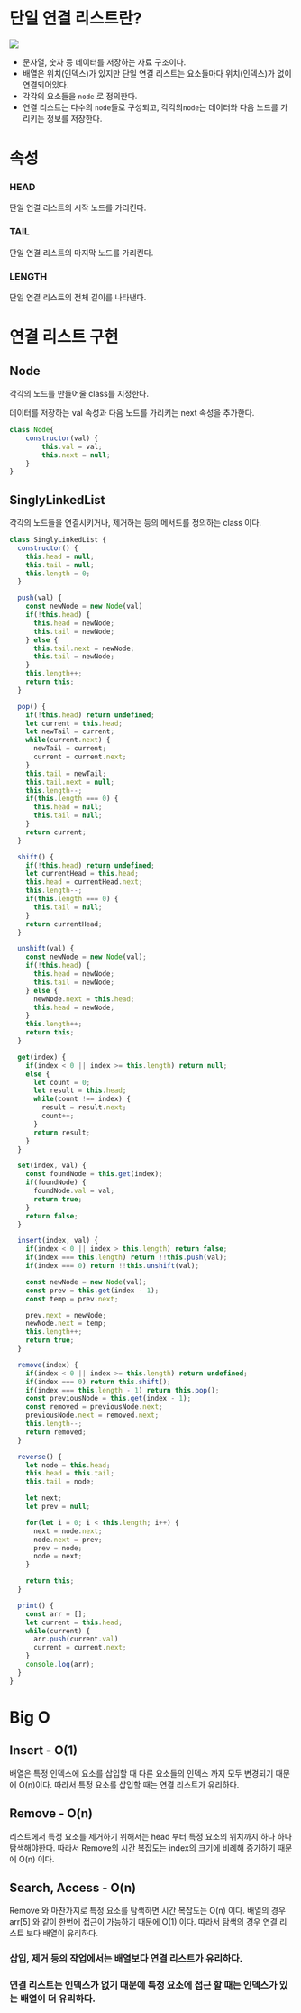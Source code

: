 # 단일 연결 리스트란?
![](https://velog.velcdn.com/images/sangbin2/post/02400a6b-f5c0-4fa2-8718-512e3cf3da36/image.png)

- 문자열, 숫자 등 데이터를 저장하는 자료 구조이다.
- 배열은 위치(인덱스)가 있지만 단일 연결 리스트는 요소들마다 위치(인덱스)가 없이 연결되어있다.
- 각각의 요소들을 `node` 로 정의한다.
- 연결 리스트는 다수의 `node`들로 구성되고, 각각의`node`는 데이터와 다음 노드를 가리키는 정보를 저장한다.

# 속성
### HEAD
단일 연결 리스트의 시작 노드를 가리킨다.

### TAIL
단일 연결 리스트의 마지막 노드를 가리킨다.

### LENGTH
단일 연결 리스트의 전체 길이를 나타낸다.


# 연결 리스트 구현 

## Node
각각의 노드를 만들어줄 class를 지정한다.

데이터를 저장하는 val 속성과 다음 노드를 가리키는 next 속성을 추가한다.

```javascript
class Node{
	constructor(val) {
    	this.val = val;
        this.next = null;
    }
}
```
## SinglyLinkedList
각각의 노드들을 연결시키거나, 제거하는 등의 메서드를 정의하는 class 이다.


```javascript
class SinglyLinkedList {
  constructor() {
    this.head = null;
    this.tail = null;
    this.length = 0;
  }

  push(val) {
    const newNode = new Node(val)
    if(!this.head) {
      this.head = newNode;
      this.tail = newNode;
    } else {
      this.tail.next = newNode;
      this.tail = newNode;
    }
    this.length++;
    return this;
  }

  pop() {
    if(!this.head) return undefined;
    let current = this.head;
    let newTail = current;
    while(current.next) {
      newTail = current;
      current = current.next;
    }
    this.tail = newTail;
    this.tail.next = null;
    this.length--;
    if(this.length === 0) {
      this.head = null;
      this.tail = null;
    }
    return current;
  }

  shift() {
    if(!this.head) return undefined;
    let currentHead = this.head;
    this.head = currentHead.next;
    this.length--;
    if(this.length === 0) {
      this.tail = null;
    }
    return currentHead;
  }

  unshift(val) {
    const newNode = new Node(val);
    if(!this.head) {
      this.head = newNode;
      this.tail = newNode;
    } else {
      newNode.next = this.head;
      this.head = newNode;
    }
    this.length++;
    return this;
  }

  get(index) {
    if(index < 0 || index >= this.length) return null;
    else {
      let count = 0;
      let result = this.head;
      while(count !== index) {
        result = result.next;
        count++;
      }
      return result;
    }
  }

  set(index, val) {
    const foundNode = this.get(index);
    if(foundNode) {
      foundNode.val = val;
      return true;
    }
    return false;
  }

  insert(index, val) {
    if(index < 0 || index > this.length) return false;
    if(index === this.length) return !!this.push(val);
    if(index === 0) return !!this.unshift(val);

    const newNode = new Node(val);
    const prev = this.get(index - 1);
    const temp = prev.next;

    prev.next = newNode;
    newNode.next = temp;
    this.length++;
    return true;
  }

  remove(index) {
    if(index < 0 || index >= this.length) return undefined;
    if(index === 0) return this.shift();
    if(index === this.length - 1) return this.pop();
    const previousNode = this.get(index - 1);
    const removed = previousNode.next;
    previousNode.next = removed.next;
    this.length--;
    return removed;
  }

  reverse() {
    let node = this.head;
    this.head = this.tail;
    this.tail = node;

    let next;
    let prev = null;

    for(let i = 0; i < this.length; i++) {
      next = node.next;
      node.next = prev;
      prev = node;
      node = next;
    }

    return this;
  }

  print() {
    const arr = [];
    let current = this.head;
    while(current) {
      arr.push(current.val)
      current = current.next;
    }
    console.log(arr);
  }
}
```

# Big O

## Insert - O(1)
배열은 특정 인덱스에 요소를 삽입할 때 다른 요소들의 인덱스 까지 모두 변경되기 때문에 O(n)이다. 따라서 특정 요소를 삽입할 때는 연결 리스트가 유리하다.

## Remove - O(n)
리스트에서 특정 요소를 제거하기 위해서는 head 부터 특정 요소의 위치까지 하나 하나 탐색해야한다. 따라서 Remove의 시간 복잡도는 index의 크기에 비례해 증가하기 때문에 O(n) 이다.
## Search, Access - O(n)
Remove 와 마찬가지로 특정 요소를 탐색하면 시간 복잡도는 O(n) 이다.
배열의 경우 arr[5] 와 같이 한번에 접근이 가능하기 때문에 O(1) 이다.
따라서 탐색의 경우 연결 리스트 보다 배열이 유리하다.

### 삽입, 제거 등의 작업에서는 배열보다 연결 리스트가 유리하다. 
### 연결 리스트는 인덱스가 없기 때문에 특정 요소에 접근 할 때는 인덱스가 있는 배열이 더 유리하다.